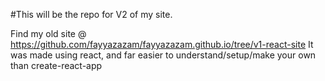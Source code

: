 #This will be the repo for V2 of my site.

Find my old site @ https://github.com/fayyazazam/fayyazazam.github.io/tree/v1-react-site
It was made using react, and far easier to understand/setup/make your own than create-react-app
